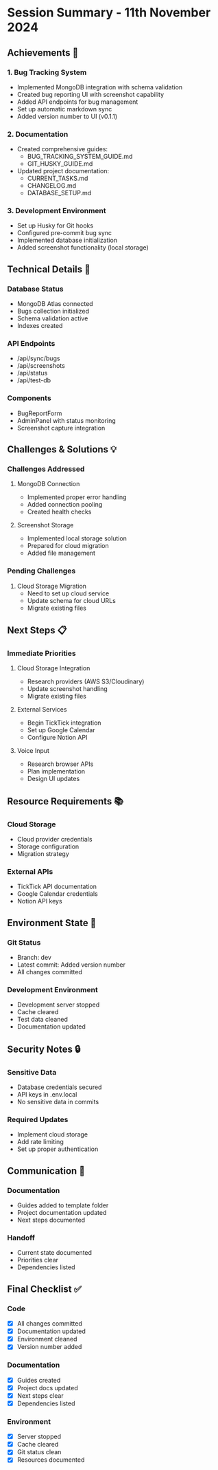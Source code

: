 # Session Summary - 11th November 2024

## Achievements 🎯

### 1. Bug Tracking System
- Implemented MongoDB integration with schema validation
- Created bug reporting UI with screenshot capability
- Added API endpoints for bug management
- Set up automatic markdown sync
- Added version number to UI (v0.1.1)

### 2. Documentation
- Created comprehensive guides:
  * BUG_TRACKING_SYSTEM_GUIDE.md
  * GIT_HUSKY_GUIDE.md
- Updated project documentation:
  * CURRENT_TASKS.md
  * CHANGELOG.md
  * DATABASE_SETUP.md

### 3. Development Environment
- Set up Husky for Git hooks
- Configured pre-commit bug sync
- Implemented database initialization
- Added screenshot functionality (local storage)

## Technical Details 🔧

### Database Status
- MongoDB Atlas connected
- Bugs collection initialized
- Schema validation active
- Indexes created

### API Endpoints
- /api/sync/bugs
- /api/screenshots
- /api/status
- /api/test-db

### Components
- BugReportForm
- AdminPanel with status monitoring
- Screenshot capture integration

## Challenges & Solutions 💡

### Challenges Addressed
1. MongoDB Connection
   - Implemented proper error handling
   - Added connection pooling
   - Created health checks

2. Screenshot Storage
   - Implemented local storage solution
   - Prepared for cloud migration
   - Added file management

### Pending Challenges
1. Cloud Storage Migration
   - Need to set up cloud service
   - Update schema for cloud URLs
   - Migrate existing files

## Next Steps 📋

### Immediate Priorities
1. Cloud Storage Integration
   - Research providers (AWS S3/Cloudinary)
   - Update screenshot handling
   - Migrate existing files

2. External Services
   - Begin TickTick integration
   - Set up Google Calendar
   - Configure Notion API

3. Voice Input
   - Research browser APIs
   - Plan implementation
   - Design UI updates

## Resource Requirements 📚

### Cloud Storage
- Cloud provider credentials
- Storage configuration
- Migration strategy

### External APIs
- TickTick API documentation
- Google Calendar credentials
- Notion API keys

## Environment State 🔧

### Git Status
- Branch: dev
- Latest commit: Added version number
- All changes committed

### Development Environment
- Development server stopped
- Cache cleared
- Test data cleaned
- Documentation updated

## Security Notes 🔒

### Sensitive Data
- Database credentials secured
- API keys in .env.local
- No sensitive data in commits

### Required Updates
- Implement cloud storage
- Add rate limiting
- Set up proper authentication

## Communication 📢

### Documentation
- Guides added to template folder
- Project documentation updated
- Next steps documented

### Handoff
- Current state documented
- Priorities clear
- Dependencies listed

## Final Checklist ✅

### Code
- [x] All changes committed
- [x] Documentation updated
- [x] Environment cleaned
- [x] Version number added

### Documentation
- [x] Guides created
- [x] Project docs updated
- [x] Next steps clear
- [x] Dependencies listed

### Environment
- [x] Server stopped
- [x] Cache cleared
- [x] Git status clean
- [x] Resources documented

